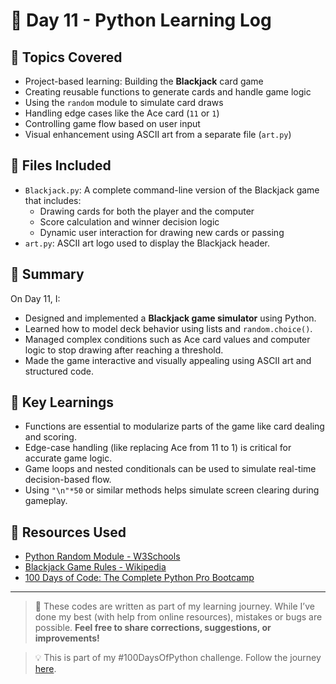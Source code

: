 # 📅 Day 11 - Python Learning Log

## 🧠 Topics Covered
- Project-based learning: Building the **Blackjack** card game
- Creating reusable functions to generate cards and handle game logic
- Using the `random` module to simulate card draws
- Handling edge cases like the Ace card (`11` or `1`)
- Controlling game flow based on user input
- Visual enhancement using ASCII art from a separate file (`art.py`)

## 📂 Files Included
- `Blackjack.py`: A complete command-line version of the Blackjack game that includes:
  - Drawing cards for both the player and the computer
  - Score calculation and winner decision logic
  - Dynamic user interaction for drawing new cards or passing
- `art.py`: ASCII art logo used to display the Blackjack header.

## 📝 Summary
On Day 11, I:
- Designed and implemented a **Blackjack game simulator** using Python.
- Learned how to model deck behavior using lists and `random.choice()`.
- Managed complex conditions such as Ace card values and computer logic to stop drawing after reaching a threshold.
- Made the game interactive and visually appealing using ASCII art and structured code.

## 🚀 Key Learnings
- Functions are essential to modularize parts of the game like card dealing and scoring.
- Edge-case handling (like replacing Ace from 11 to 1) is critical for accurate game logic.
- Game loops and nested conditionals can be used to simulate real-time decision-based flow.
- Using `"\n"*50` or similar methods helps simulate screen clearing during gameplay.

## 🔗 Resources Used
- [Python Random Module - W3Schools](https://www.w3schools.com/python/ref_random_choice.asp)
- [Blackjack Game Rules - Wikipedia](https://en.wikipedia.org/wiki/Blackjack)
- [100 Days of Code: The Complete Python Pro Bootcamp](https://www.udemy.com/course/100-days-of-code/)

---

> 💬 These codes are written as part of my learning journey. While I’ve done my best (with help from online resources), mistakes or bugs are possible. **Feel free to share corrections, suggestions, or improvements!**

> 💡 This is part of my #100DaysOfPython challenge. Follow the journey [here](https://github.com/Pushp11721/100DaysOfPython-LearnAlong).
